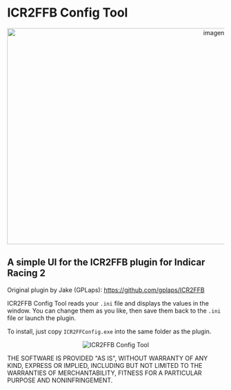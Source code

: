 # ICR2FFB Config Tool
<div align="center">
<img width="1000" height="500" alt="imagenICR2FFB" src="https://github.com/user-attachments/assets/420ea700-e65f-4150-aeb4-87e54cb372d7" />
</div>

## A simple UI for the ICR2FFB plugin for Indicar Racing 2

Original plugin by Jake (GPLaps): https://github.com/gplaps/ICR2FFB

ICR2FFB Config Tool reads your `.ini` file and displays the values in the window. You can change them as you like, then save them back to the `.ini` file or launch the plugin.  

To install, just copy `ICR2FFConfig.exe` into the same folder as the plugin.

<div align="center">
  <img src="https://github.com/user-attachments/assets/8ae95cf9-d67a-4500-b8e3-e187e8f21fac" alt="ICR2FFB Config Tool" />
</div>

THE SOFTWARE IS PROVIDED "AS IS", WITHOUT WARRANTY OF ANY KIND, EXPRESS OR
IMPLIED, INCLUDING BUT NOT LIMITED TO THE WARRANTIES OF MERCHANTABILITY,
FITNESS FOR A PARTICULAR PURPOSE AND NONINFRINGEMENT.

